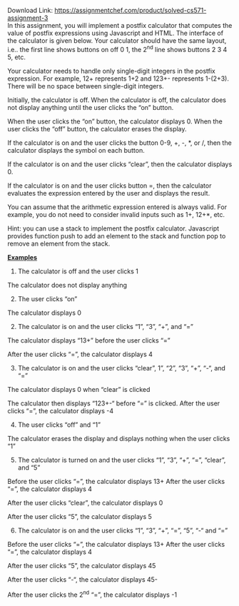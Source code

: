 Download Link: https://assignmentchef.com/product/solved-cs571-assignment-3
<br>
In this assignment, you will implement a postfix calculator that computes the value of postfix expressions using Javascript and HTML.  The interface of the calculator is given below. Your calculator should have the same layout, i.e.. the first line shows buttons on off 0 1, the 2<sup>nd</sup> line shows buttons 2 3 4 5, etc.

Your calculator needs to handle only single-digit integers in the postfix expression. For example, 12+ represents 1+2 and 123+- represents 1-(2+3). There will be no space between single-digit integers.

Initially, the calculator is off.  When the calculator is off, the calculator does not display anything until the user clicks the “on” button.

When the user clicks the “on” button, the calculator displays 0. When the user clicks the “off” button, the calculator erases the display.

If the calculator is on and the user clicks the button 0-9, +, -, *, or /, then the calculator displays the symbol on each button.

If the calculator is on and the user clicks “clear”, then the calculator displays 0.

If the calculator is on and the user clicks button =, then the calculator evaluates the expression entered by the user and displays the result.

You can assume that the arithmetic expression entered is always valid.  For example, you do not need to consider invalid inputs such as 1+,  12+*, etc.

Hint: you can use a stack to implement the postfix calculator. Javascript provides function push to add an element to the stack and function pop to remove an element from the stack.




<strong><u>Examples</u></strong>




<ol>

 <li>The calculator is off and the user clicks 1</li>

</ol>

The calculator does not display anything




<ol start="2">

 <li>The user clicks “on”</li>

</ol>

The calculator displays 0




<ol start="2">

 <li>The calculator is on and the user clicks “1”, “3”, “+”, and “=”</li>

</ol>

The calculator displays “13+” before the user clicks “=”

After the user clicks “=”, the calculator displays 4




<ol start="3">

 <li>The calculator is on and the user clicks “clear”, 1”, “2”, “3”, “+”, “-“, and “=”</li>

</ol>

The calculator displays 0 when “clear” is clicked

The calculator then displays “123+-“ before “=” is clicked. After the user clicks “=”, the calculator displays -4




<ol start="4">

 <li>The user clicks “off” and “1”</li>

</ol>

The calculator erases the display and displays nothing when the user clicks “1”




<ol start="5">

 <li>The calculator is turned on and the user clicks “1”, “3”, “+”, “=”, “clear”, and “5”</li>

</ol>

Before the user clicks “=”, the calculator displays 13+ After the user clicks “=”, the calculator displays 4

After the user clicks “clear”, the calculator displays 0

After the user clicks “5”, the calculator displays 5




<ol start="6">

 <li>The calculator is on and the user clicks “1”, “3”, “+”, “=”,  “5”, “-“ and “=”</li>

</ol>

Before the user clicks “=”, the calculator displays 13+ After the user clicks “=”, the calculator displays 4

After the user clicks “5”, the calculator displays 45

After the user clicks “-“, the calculator displays 45-

After the user clicks the 2<sup>nd</sup> “=”, the calculator displays -1


